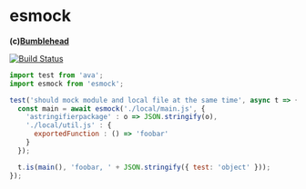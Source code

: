 esmock
======
**(c)[Bumblehead][0]**

[![Build Status](https://travis-ci.org/iambumblehead/esmock.svg?branch=master)](https://travis-ci.org/iambumblehead/esmock)

``` javascript
import test from 'ava';
import esmock from 'esmock';

test('should mock module and local file at the same time', async t => {
  const main = await esmock('./local/main.js', {
    'astringifierpackage' : o => JSON.stringify(o),
    './local/util.js' : {
      exportedFunction : () => 'foobar'
    }
  });

  t.is(main(), 'foobar, ' + JSON.stringify({ test: 'object' }));
});
```


[0]: http://www.bumblehead.com "bumblehead"
